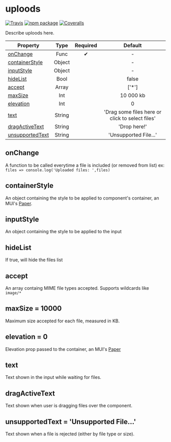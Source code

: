 # uploods

[![Travis][build-badge]][build]
[![npm package][npm-badge]][npm]
[![Coveralls][coveralls-badge]][coveralls]

Describe uploods here.

[build-badge]: https://img.shields.io/travis/user/repo/master.png?style=flat-square
[build]: https://travis-ci.org/user/repo
[npm-badge]: https://img.shields.io/npm/v/npm-package.png?style=flat-square
[npm]: https://www.npmjs.org/package/npm-package
[coveralls-badge]: https://img.shields.io/coveralls/user/repo/master.png?style=flat-square
[coveralls]: https://coveralls.io/github/user/repo

| Property                            |  Type  | Required |                     Default                     |
| ----------------------------------- | :----: | :------: | :---------------------------------------------: |
| [onChange](#name)                   |  Func  |    ✔     |                        -                        |
| [containerStyle](#containerstyle)   | Object |          |                        -                        |
| [inputStyle](#inputstyle)           | Object |          |                        -                        |
| [hideList](#hidelist)               |  Bool  |          |                      false                      |
| [accept](#accept)                   | Array  |          |                      ['*']                      |
| [maxSize](#maxsize)                 |  Int   |          |                    10 000 kb                    |
| [elevation](#elevation)             |  Int   |          |                        0                        |
| [text](#text)                       | String |          | 'Drag some files here or click to select files' |
| [dragActiveText](#dragactivetext)   | String |          |                  'Drop here!'                   |
| [unsupportedText](#unsupportedtext) | String |          |              'Unsupported File...'              |

## onChange

A function to be called everytime a file is included (or removed from list)
ex: `files => console.log('Uploaded files: ',files)`

## containerStyle

An object containing the style to be applied to component's container, an MUI's [Paper](https://material-ui.com/components/paper/).

## inputStyle

An object containing the style to be applied to the input

## hideList

If true, will hide the files list

## accept

An array containg MIME file types accepted. Supports wildcards like `image/*`

## maxSize = 10000

Maximum size accepted for each file, measured in KB.

## elevation = 0

Elevation prop passed to the container, an MUI's [Paper](https://material-ui.com/components/paper/)

## text

Text shown in the input while waiting for files.

## dragActiveText

Text shown when user is dragging files over the component.

## unsupportedText = 'Unsupported File...'

Text shown when a file is rejected (either by file type or size).
